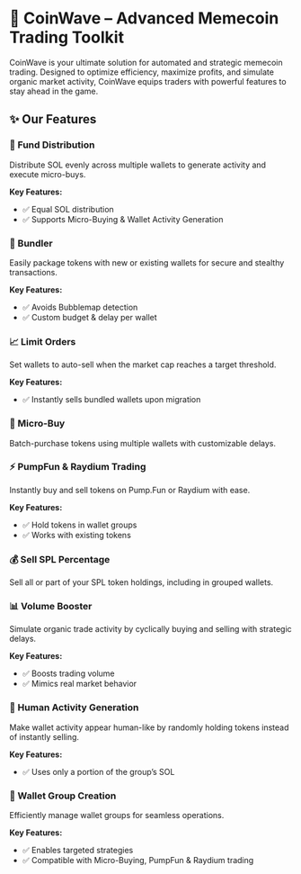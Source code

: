 # 🚀 CoinWave – Advanced Memecoin Trading Toolkit  

CoinWave is your ultimate solution for automated and strategic memecoin trading. Designed to optimize efficiency, maximize profits, and simulate organic market activity, CoinWave equips traders with powerful features to stay ahead in the game.  

## ✨ Our Features  

### 🔹 Fund Distribution  
Distribute SOL evenly across multiple wallets to generate activity and execute micro-buys.  

**Key Features:**  
- ✅ Equal SOL distribution  
- ✅ Supports Micro-Buying & Wallet Activity Generation  

### 🎁 Bundler  
Easily package tokens with new or existing wallets for secure and stealthy transactions.  

**Key Features:**  
- ✅ Avoids Bubblemap detection  
- ✅ Custom budget & delay per wallet  

### 📈 Limit Orders  
Set wallets to auto-sell when the market cap reaches a target threshold.  

**Key Features:**  
- ✅ Instantly sells bundled wallets upon migration  

### 🛒 Micro-Buy  
Batch-purchase tokens using multiple wallets with customizable delays.  

### ⚡ PumpFun & Raydium Trading  
Instantly buy and sell tokens on Pump.Fun or Raydium with ease.  

**Key Features:**  
- ✅ Hold tokens in wallet groups  
- ✅ Works with existing tokens  

### 💰 Sell SPL Percentage  
Sell all or part of your SPL token holdings, including in grouped wallets.  

### 📊 Volume Booster  
Simulate organic trade activity by cyclically buying and selling with strategic delays.  

**Key Features:**  
- ✅ Boosts trading volume  
- ✅ Mimics real market behavior  

### 👥 Human Activity Generation  
Make wallet activity appear human-like by randomly holding tokens instead of instantly selling.  

**Key Features:**  
- ✅ Uses only a portion of the group’s SOL  

### 🔗 Wallet Group Creation  
Efficiently manage wallet groups for seamless operations.  

**Key Features:**  
- ✅ Enables targeted strategies  
- ✅ Compatible with Micro-Buying, PumpFun & Raydium trading  
